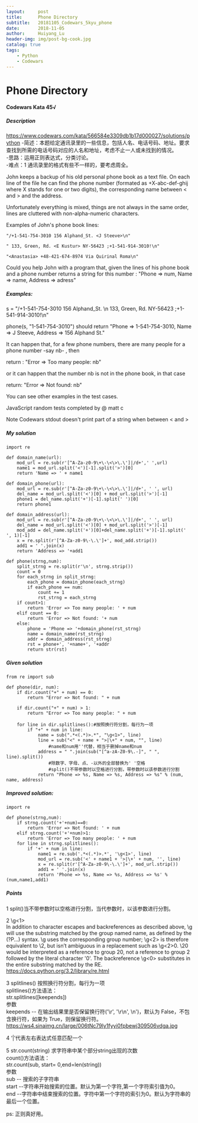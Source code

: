 ```yaml
---
layout:     post
title:      Phone Directory
subtitle:   20181105_Codewars_5kyu_phone
date:       2018-11-05
author:     Huiyang_Lu
header-img: img/post-bg-cook.jpg
catalog: true
tags:
    - Python
    - Codewars
---
```

# Phone Directory
#### Codewars Kata 45√
##### Description
https://www.codewars.com/kata/566584e3309db1b17d000027/solutions/python
-简述：本题给定通讯录里的一些信息，包括人名、电话号码、地址。要求查找到所需的电话号码对应的人名和地址，考虑不止一人或未找到的情况。  
-思路：运用正则表达式，分类讨论。  
-难点：1 通讯录里的格式有些不一样的，要考虑周全。  
  
John keeps a backup of his old personal phone book as a text file. On each line of the file he can find the phone number (formated as +X-abc-def-ghij where X stands for one or two digits), the corresponding name between < and > and the address.

Unfortunately everything is mixed, things are not always in the same order, lines are cluttered with non-alpha-numeric characters.

Examples of John's phone book lines:

    "/+1-541-754-3010 156 Alphand_St. <J Steeve>\n"

    " 133, Green, Rd. <E Kustur> NY-56423 ;+1-541-914-3010!\n"

    "<Anastasia> +48-421-674-8974 Via Quirinal Roma\n"

Could you help John with a program that, given the lines of his phone book and a phone number returns a string for this number : "Phone => num, Name => name, Address => adress"

##### Examples:

s = "/+1-541-754-3010 156 Alphand_St. <J Steeve>\n 133, Green, Rd. <E Kustur> NY-56423 ;+1-541-914-3010!\n"

phone(s, "1-541-754-3010") should return "Phone => 1-541-754-3010, Name => J Steeve, Address => 156 Alphand St."

It can happen that, for a few phone numbers, there are many people for a phone number -say nb- , then

return : "Error => Too many people: nb"

or it can happen that the number nb is not in the phone book, in that case

return: "Error => Not found: nb"

You can see other examples in the test cases.

JavaScript random tests completed by @ matt c

Note
Codewars stdout doesn't print part of a string when between < and >

  
##### My solution
    import re

    def domain_name(url):
        mod_url = re.sub(r'[^A-Za-z0-9\+\-\<\>\.\']|/d+',' ',url)
        name1 = mod_url.split('<')[-1].split('>')[0]
        return 'Name => ' + name1

    def domain_phone(url):
        mod_url = re.sub(r'[^A-Za-z0-9\+\-\<\>\.\']|/d+', ' ', url)
        del_name = mod_url.split('<')[0] + mod_url.split('>')[-1]
        phone1 = del_name.split('+')[-1].split(' ')[0]
        return phone1

    def domain_address(url):
        mod_url = re.sub(r'[^A-Za-z0-9\+\-\<\>\.\']|/d+', ' ', url)
        del_name = mod_url.split('<')[0] + mod_url.split('>')[-1]
        mod_add = del_name.split('+')[0]+del_name.split('+')[-1].split(' ', 1)[-1]
        x = re.split(r'[^A-Za-z0-9\-\.\']+', mod_add.strip())
        add1 = ' '.join(x)
        return 'Address => '+add1

    def phone(strng,num):
        split_strng = re.split(r'\n', strng.strip())
        count = 0
        for each_strng in split_strng:
            each_phone = domain_phone(each_strng)
            if each_phone == num:
                count += 1
                rst_strng = each_strng
        if count>1:
            return 'Error => Too many people: ' + num
        elif count == 0:
            return 'Error => Not found: '+ num
        else:
            phone = 'Phone => '+domain_phone(rst_strng)
            name = domain_name(rst_strng)
            addr = domain_address(rst_strng)
            rst = phone+', '+name+', '+addr
            return str(rst)


##### Given solution
    from re import sub

    def phone(dir, num):
        if dir.count("+" + num) == 0:
            return "Error => Not found: " + num
        
        if dir.count("+" + num) > 1:
            return "Error => Too many people: " + num
        
        for line in dir.splitlines():#按照换行符分割，每行为一项
            if "+" + num in line:
                name = sub(".*<(.*)>.*", "\g<1>", line)
                line = sub("<" + name + ">|\+" + num, "", line)
                    #name和num用''代替，相当于删掉name和num
                address = " ".join(sub("[^a-zA-Z0-9\.-]", " ", line).split())
                    #除数字、字母、点、-以外的全部替换为' '空格
                    #split()不带参数时以空格进行分割，带参数时以该参数进行分割
                return "Phone => %s, Name => %s, Address => %s" % (num, name, address)
  
##### Improved solution:  
    import re

    def phone(strng,num):
        if strng.count('+'+num)==0:
            return 'Error => Not found: ' + num
        elif strng.count('+'+num)>1:
            return 'Error => Too many people: ' + num
        for line in strng.splitlines():
            if '+' + num in line:
                name1 = re.sub('.*<(.*)>.*', '\g<1>', line)
                mod_url = re.sub('<' + name1 + '>|\+' + num, '', line)
                x = re.split(r'[^A-Za-z0-9\-\.\']+', mod_url.strip())
                add1 = ' '.join(x)
                return 'Phone => %s, Name => %s, Address => %s' %(num,name1,add1)
  
##### Points    
1 split()当不带参数时以空格进行分割，当代参数时，以该参数进行分割。  
  
2 \g<1>  
In addition to character escapes and backreferences as described above, \g<name> will use the substring matched by the group named name, as defined by the (?P<name>...) syntax. \g<number> uses the corresponding group number; \g<2> is therefore equivalent to \2, but isn’t ambiguous in a replacement such as \g<2>0. \20 would be interpreted as a reference to group 20, not a reference to group 2 followed by the literal character '0'. The backreference \g<0> substitutes in the entire substring matched by the RE.  
https://docs.python.org/3.2/library/re.html  
  
3 splitlines() 按照换行符分割，每行为一项  
splitlines()方法语法：  
str.splitlines([keepends])  
参数  
keepends -- 在输出结果里是否保留换行符('\r', '\r\n', \n')，默认为 False，不包含换行符，如果为 True，则保留换行符。  
https://ws4.sinaimg.cn/large/006tNc79ly1fyyi0fpbewj309506vdga.jpg
  
4 ‘|’代表左右表达式任意匹配一个  
  
5 str.count(string) 求字符串中某个部分string出现的次数  
count()方法语法：  
str.count(sub, start= 0,end=len(string))  
参数  
sub -- 搜索的子字符串  
start --字符串开始搜索的位置。默认为第一个字符,第一个字符索引值为0。  
end --字符串中结束搜索的位置。字符中第一个字符的索引为0。默认为字符串的最后一个位置。 

  
ps: 正则真好用。
